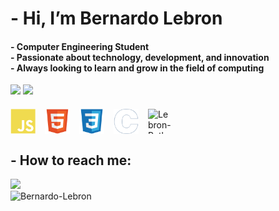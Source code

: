 <h1> - Hi, I’m Bernardo Lebron </h1>

<h4> 
  - Computer Engineering Student <br>
  - Passionate about technology, development, and innovation <br>
  - Always looking to learn and grow in the field of computing
</h4>

<div> 
  <img height="180em" src="https://github-readme-stats.vercel.app/api?username=Bernardo-Lebron&show_icons=true&theme=tokyonight&include_all_commits=true&count_private=true"/> 
  <img height="180em" src="https://github-readme-stats.vercel.app/api/top-langs/?username=Bernardo-Lebron&layout=compact&langs_count=7&theme=tokyonight&cache_seconds=3600"/>
</div>

<div style="display: flex; align-items: center; gap: 15px; flex-wrap: wrap; margin-top: 20px;">
  <img align="center" alt="Lebron-Js" height="40" width="40" src="https://raw.githubusercontent.com/devicons/devicon/master/icons/javascript/javascript-plain.svg">
  <img align="center" alt="Lebron-HTML" height="40" width="40" src="https://raw.githubusercontent.com/devicons/devicon/master/icons/html5/html5-original.svg">
  <img align="center" alt="Lebron-CSS" height="40" width="40" src="https://raw.githubusercontent.com/devicons/devicon/master/icons/css3/css3-original.svg">
  <img align="center" alt="Lebron-C" height="40" width="40" src="https://github.com/devicons/devicon/blob/master/icons/c/c-line.svg">
  <img align="center" alt="Lebron-Python" height="40" width="40" src="https://devicon-website.vercel.app/api/python/original.svg">
</div>

<h2> - How to reach me: </h2>
<a href="https://www.linkedin.com/in/bernardo-lebron-3155b1210/" target="_blank">
  <img src="https://img.shields.io/badge/-LinkedIn-%230077B5?style=for-the-badge&logo=linkedin&logoColor=white" target="_blank"><br>
</a> 

<img src="https://komarev.com/ghpvc/?username=Bernardo-Lebron&color=green" alt="Bernardo-Lebron" />
